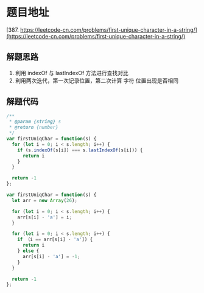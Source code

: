 # 题目地址

[387. https://leetcode-cn.com/problems/first-unique-character-in-a-string/](https://leetcode-cn.com/problems/first-unique-character-in-a-string/)

## 解题思路

1. 利用 indexOf 与 lastIndexOf 方法进行查找对比
2. 利用两次迭代，第一次记录位置，第二次计算 字符 位置出现是否相同

## 解题代码

```js
/**
 * @param {string} s
 * @return {number}
 */
var firstUniqChar = function(s) {
  for (let i = 0; i < s.length; i++) {
    if (s.indexOf(s[i]) === s.lastIndexOf(s[i])) {
      return i
    }
  }

  return -1
};

var firstUniqChar = function(s) {
  let arr = new Array(26);

  for (let i = 0; i < s.length; i++) {
    arr[s[i] - 'a'] = i;
  }

  for (let i = 0; i < s.length; i++) {
    if （i == arr[s[i] - 'a']) {
      return i
    } else {
      arr[s[i] - 'a'] = -1;
    }
  }

  return -1
};
```
